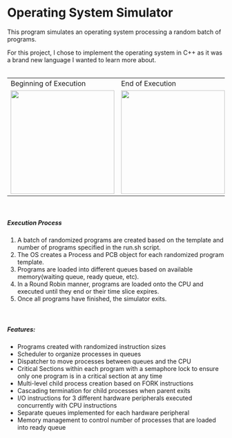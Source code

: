 # Operating System Simulator  

This program simulates an operating system processing a random batch of programs.  

For this project, I chose to implement the operating system in C++ as it was a brand new language I wanted to learn more about.  
<br />
<table align="center">
  <tr>
    <td>Beginning of Execution</td>
     <td>End of Execution</td>
     <td>Example Template</td>
  </tr>
  <tr>
    <td><img src="https://github.com/hilldrupbf/cmsc312-operating-systems/blob/master/img/beginning.png" width="240"></td>
    <td><img src="https://github.com/hilldrupbf/cmsc312-operating-systems/blob/master/img/termination.png" width="240"></td>
    <td><img src="https://github.com/hilldrupbf/cmsc312-operating-systems/blob/master/img/template.png" width="240"></td>
  </tr>
 </table>
<br />

##### Execution Process
  1. A batch of randomized programs are created based on the template and number of programs specified in the run.sh script.  
  2. The OS creates a Process and PCB object for each randomized program template.  
  3. Programs are loaded into different queues based on available memory(waiting queue, ready queue, etc).  
  4. In a Round Robin manner, programs are loaded onto the CPU and executed until they end or their time slice expires.  
  5. Once all programs have finished, the simulator exits.  
<br /><br />

##### Features:  
  - Programs created with randomized instruction sizes  
  - Scheduler to organize processes in queues  
  - Dispatcher to move processes between queues and the CPU  
  - Critical Sections within each program with a semaphore lock to ensure only one program is in a critical section at any time  
  - Multi-level child process creation based on FORK instructions  
  - Cascading termination for child processes when parent exits  
  - I/O instructions for 3 different hardware peripherals executed concurrently with CPU instructions  
  - Separate queues implemented for each hardware peripheral  
  - Memory management to control number of processes that are loaded into ready queue  
